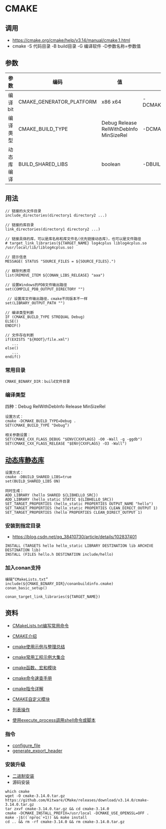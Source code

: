 # CMAKE
## 调用
* https://cmake.org/cmake/help/v3.14/manual/cmake.1.html
* cmake -S 代码目录 -B build目录 -G 编译软件 -D参数名称=参数值

## 参数
| 参数 | 编码 | 值 | 说明 |
| :-: | - | - | - |
| 编译bit | CMAKE_GENERATOR_PLATFORM | x86 x64 | -DCMAKE_GENERATOR_PLATFORM=x64 |
| 编译类型 | CMAKE_BUILD_TYPE | Debug Release RelWithDebInfo MinSizeRel | -DCMAKE_BUILD_TYPE=Debug |
| 动态库编译 | BUILD_SHARED_LIBS | boolean | -DBUILD_SHARED_LIBS=true |

## 用法
```
// 链接的头文件目录
include_directories(directory1 directory2 ...)

// 链接的库目录
link_directories(directory1 directory2 ...)

// 链接具体的库，可以是库名称和库文件名(优先链接动态库)，也可以是文件路径
# target_link_libraries(${TARGET_NAME} log4cplus liblog4cplus.so /usr/local/lib/liblog4cplus.so)

// 提示信息
MESSAGE( STATUS "SOURCE_FILES = ${SOURCE_FILES}.")

// 移除列表项
list(REMOVE_ITEM ${CONAN_LIBS_RELEASE} "aaa")

// 设置Windows的PDB文件输出路径
set(COMPILE_PDB_OUTPUT_DIRECTORY "")

 // 设置库文件输出路径，cmake不同版本不一样
set(LIBRARY_OUTPUT_PATH "")

// 编译类型判断
IF (CMAKE_BUILD_TYPE STREQUAL Debug)
ELSE()
ENDIF()

// 文件存在判断
if(EXISTS "${ROOT}/file.xml")
   ...
else()
   ...
endif()

```
### 常用目录
```
CMAKE_BINARY_DIR：build文件目录
```

### 编译类型
四种：Debug RelWithDebInfo Release MinSizeRel
```
设置方式：
cmake -DCMAKE_BUILD_TYPE=Debug .
SET(CMAKE_BUILD_TYPE "Debug”)

相关参数设置：
SET(CMAKE_CXX_FLAGS_DEBUG "$ENV{CXXFLAGS} -O0 -Wall -g -ggdb")
SET(CMAKE_CXX_FLAGS_RELEASE "$ENV{CXXFLAGS} -O3 -Wall")
```

## [动态库静态库](https://www.cnblogs.com/zhoug2020/p/5904206.html)
```
设置方式：
cmake -DBUILD_SHARED_LIBS=true
set(BUILD_SHARED_LIBS ON)

同时生成：
ADD_LIBRARY (hello SHARED ${LIBHELLO_SRC})
ADD_LIBRARY (hello_static STATIC ${LIBHELLO_SRC})
SET_TARGET_PROPERTIES (hello_static PROPERTIES OUTPUT_NAME "hello")
SET_TARGET_PROPERTIES (hello_static PROPERTIES CLEAN_DIRECT_OUTPUT 1)
SET_TARGET_PROPERTIES (hello PROPERTIES CLEAN_DIRECT_OUTPUT 1)

```

### 安装到指定目录
* https://blog.csdn.net/qq_38410730/article/details/102837401
```
INSTALL (TARGETS hello hello_static LIBRARY DESTINATION lib ARCHIVE DESTINATION lib)
INSTALL (FILES hello.h DESTINATION include/hello)
```

### 加入conan支持
```
编辑“CMakeLists.txt”
include(${CMAKE_BINARY_DIR}/conanbuildinfo.cmake)
conan_basic_setup()

conan_target_link_libraries(${TARGET_NAME})
```

## 资料
* [CMakeLists.txt编写常用命令](https://www.cnblogs.com/xl2432/p/11225276.html)
* [CMAKE介绍](https://www.hahack.com/codes/cmake/)
* [cmake使用示例与整理总结](https://blog.csdn.net/wzzfeitian/article/details/40963457)
* [cmake常用工程示例大集合](https://blog.csdn.net/FreeApe/article/details/52567087)
* [cmake函数、宏和模块](https://www.cnblogs.com/zhoug2020/p/13659952.html)

* [cmake命令速查手册](https://blog.csdn.net/u010552731/article/details/89293101)
* [cmake指令详解](https://blog.csdn.net/bytxl/article/details/50635016)
* [CMAKE自定义模块](https://www.kancloud.cn/itfanr/cmake-practice/82991)
* [列表操作](https://blog.csdn.net/fuyajun01/article/details/9036477)
* [使用execute_process调用shell命令或脚本](https://blog.csdn.net/qq_28584889/article/details/97758450)

### 指令
* [configure_file](https://www.cnblogs.com/the-capricornus/p/4717566.html)
* [generate_export_header](https://www.bookset.io/read/CMake-Cookbook/content-chapter10-10.2-chinese.md)

### 安装升级
* [二进制安装](https://blog.csdn.net/freemote/article/details/103454801)
* 源码安装
```
which cmake
wget -O cmake-3.14.0.tar.gz https://github.com/Kitware/CMake/releases/download/v3.14.0/cmake-3.14.0.tar.gz
tar zxvf cmake-3.14.0.tar.gz && cd cmake-3.14.0
cmake -DCMAKE_INSTALL_PREFIX=/usr/local -DCMAKE_USE_OPENSSL=OFF .
make -j$((`nproc`+1)) && make install
cd .. && rm -rf cmake-3.14.0 && rm cmake-3.14.0.tar.gz
```
